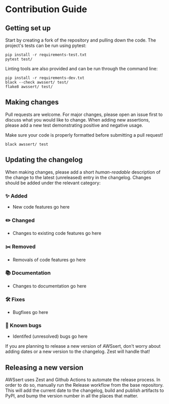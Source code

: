 # Contribution Guide

## Getting set up

Start by creating a fork of the repository and pulling down the code. The project's tests can be run using pytest:

```shell script
pip install -r requirements-test.txt
pytest test/
```

Linting tools are also provided and can be run through the command line:

```shell script
pip install -r requirements-dev.txt
black --check awssert/ test/
flake8 awssert/ test/
```



## Making changes

Pull requests are welcome. For major changes, please open an issue first to discuss what you would like to change. When adding new assertions, please add a new test demonstrating positive and negative usage.

Make sure your code is properly formatted before submitting a pull request!

```
black awssert/ test
```

## Updating the changelog

When making changes, please add a short *human-readable* description of the change to the latest (unreleased) entry in the changelog. Changes should be added under the relevant category:

### :sparkles: Added

- New code features go here

### :pencil2: Changed

- Changes to existing code features go here

### :scissors: Removed

- Removals of code features go here

### :books: Documentation

- Changes to documentation go here

### :hammer_and_wrench: Fixes

- Bugfixes go here

### :bug: Known bugs

- Identifed (unresolved) bugs go here

If you are planning to release a new version of AWSsert, don't worry about adding dates or a new version to the changelog. Zest will handle that!
## Releasing a new version

AWSsert uses Zest and Github Actions to automate the release process. In order to do so, manually run the Release workflow from the base repository. This will add the current date to the changelog, build and publish artifacts to PyPI, and bump the version number in all the places that matter.